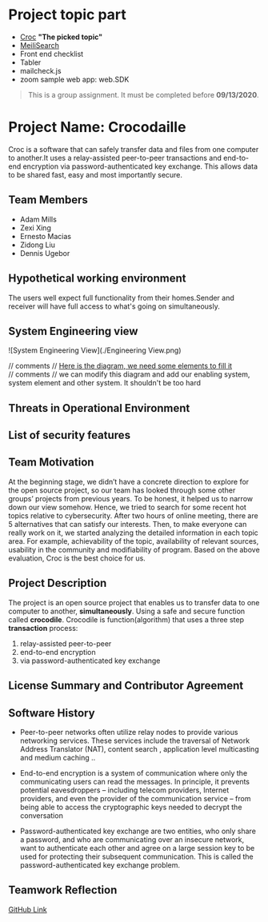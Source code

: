 # Project topic part 
* [Croc](https://github.com/schollz/croc) **"The picked topic"**
* [MeiliSearch](https://github.com/meilisearch/MeiliSearch)
* Front end checklist
* Tabler
* mailcheck.js
* zoom sample web app: web.SDK




> This is a group assignment. It must be completed before **09/13/2020**.
# Project Name: **Crocodaille**
Croc is a software that can safely transfer data and files from one computer to another.It uses a relay-assisted peer-to-peer transactions and end-to-end encryption via password-authenticated key exchange. This allows data to be shared fast, easy and most importantly secure.

## Team Members
* Adam Mills
* Zexi Xing
* Ernesto Macias
* Zidong Liu
* Dennis Ugebor
 
## Hypothetical working environment
The users well expect full functionality from their homes.Sender and receiver will  have full access to what's going on simultaneously. 
 
 
## System Engineering view 

![System Engineering View](./Engineering View.png)

// comments // [Here is the diagram, we need some elements to fill it](https://app.diagrams.net/#G1dM6GIznB1-VK59FLAiuCRJD4FGg0EHIf)  
// comments // we can modify this diagram and add our enabling system, system element and other system. It shouldn't be too hard
 

## Threats in Operational Environment
                    
  

## List of security features 




## Team Motivation

At the beginning stage, we didn’t have a concrete direction to explore for the open source project, so our team has looked through some other groups’ projects from previous years. To be honest, it helped us to narrow down our view somehow. Hence, we tried to search for some recent hot topics relative to cybersecurity.  After two hours of online meeting, there are 5 alternatives that can satisfy our interests. Then, to make everyone can really work on it, we started analyzing the detailed information in each topic area. For example, achievability of the topic, availability of relevant sources, usability in the community and modifiability of program. 
Based on the above evaluation, Croc is the best choice for us. 

## Project Description 
The project is an open source project that enables us to transfer data to one computer to another, **simultaneously**. Using a safe and secure function called **crocodile**. Crocodile is function(algorithm) that uses a three step **transaction** process:
1. relay-assisted peer-to-peer 
2. end-to-end encryption 
3. via password-authenticated key exchange
 
 
## License Summary and Contributor Agreement

 
 
## Software History 
* Peer-to-peer networks often utilize relay nodes to provide various networking services. These services include the traversal of Network Address Translator (NAT), content search , application level multicasting and medium caching ..

* End-to-end encryption is a system of communication where only the communicating users can read the messages. In principle, it prevents potential eavesdroppers – including telecom providers, Internet providers, and even the provider of the communication service – from being able to access the cryptographic keys needed to decrypt the conversation

* Password-authenticated key exchange are two entities, who only share a password, and who are communicating over an insecure network, want to authenticate each other and agree on a large session key to be used for protecting their subsequent communication. This is called the password-authenticated key exchange problem.
 


 
## Teamwork Reflection


[GitHub Link](https://github.com/ZexiXin/CYBR8420)
